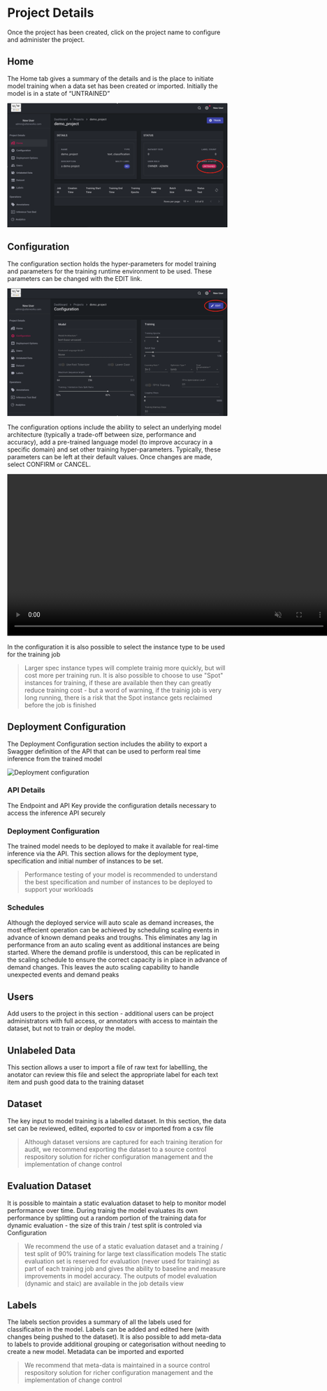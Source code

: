 # Project Details

Once the project has been created, click on the project name to configure and administer the project. 

## Home

The Home tab gives a summary of the details and is the place to initiate model training when a data set has been created or imported. 
Initially the model is in a state of “UNTRAINED” 

![Project details](../img/project-details/project-details-01.png)

## Configuration

The configuration section holds the hyper-parameters for model training and parameters for the training runtime environment to be used. These parameters can be changed with the EDIT link.

![Project configuration](../img/project-details/project-configuration-01.png)

The configuration options include the ability to select an underlying model architecture (typically a trade-off between size, performance and accuracy), add a pre-trained language model (to improve accuracy in a specific domain) and set other training hyper-parameters. Typically, these parameters can be left at their default values. Once changes are made, select CONFIRM or CANCEL.

<video autoplay muted loop width="740" controls>
  <source src="../video/test.mp4" type="video/mp4"/>
  Your browser does not support the video tag.
</video>

In the configuration it is also possible to select the instance type to be used for the training job
>Larger spec instance types will complete trainig more quickly, but will cost more per training run. It is also possible to choose to use "Spot" instances for training, if these are available then they can greatly reduce training cost - but a word of warning, if the trainig job is very long running, there is a risk that the Spot instance gets reclaimed before the job is finished

## Deployment Configuration

The Deployment Configuration section includes the ability to export a Swagger definition of the API that can be used to perform real time inference from the trained model  

![Deployment configuration](../imp/project-details/deployment-configuration.png)

### API Details

The Endpoint and API Key provide the configuration details necessary to access the inference API securely

### Deployment Configuration

The trained model needs to be deployed to make it available for real-time inference via the API. This section allows for the deployment type, specification and initial number of instances to be set.
> Performance testing of your model is recommended to understand the best specification and number of instances to be deployed to support your workloads

### Schedules
Although the deployed service will auto scale as demand increases, the most effecient operation can be achieved by scheduling scaling events in advance of known demand peaks and troughs. This eliminates any lag in performance from an auto scaling event as additional instances are being started. Where the demand profile is understood, this can be replicated in the scaling schedule to ensure the correct capacity is in place in advance of demand changes. This leaves the auto scaling capability to handle unexpected events and demand peaks  

## Users

Add users to the project in this section - additional users can be project administrators with full access, or annotators with access to maintain the dataset, but not to train or deploy the model.

## Unlabeled Data

This section allows a user to import a file of raw text for labellling, the anotator can review this file and select the appropriate label for each text item and push good data to the training dataset

## Dataset

The key input to model training is a labelled dataset. In this section, the data set can be reviewed, edited, exported to csv or imported from a csv file
> Although dataset versions are captured for each training iteration for audit, we recommend exporting the dataset to a source control respository solution for richer configuration management and the implementation of change control

## Evaluation Dataset

It is possible to maintain a static evaluation dataset to help to monitor model performance over time. During trainig the model evaluates its own performance by splitting out a random portion of the training data for dynamic evaluation - the size of this train / test split is controled via Configuration 
> We recommend the use of a static evaluation dataset and a training / test split of 90% training for large text classification models
The static evaluation set is reserved for evaluation (never used for training) as part of each training job and gives the ability to baseline and measure improvements in model accuracy. The outputs of model evaluation (dynamic and staic) are available in the job details view

## Labels

The labels section provides a summary of all the labels used for classificaiton in the model. Labels can be added and edited here (with changes being pushed to the dataset). It is also possible to add meta-data to labels to provide additional grouping or categorisation without needing to create a new model. Metadata can be imported and exported
> We recommend that meta-data is maintained in a source control respository solution for richer configuration management and the implementation of change control